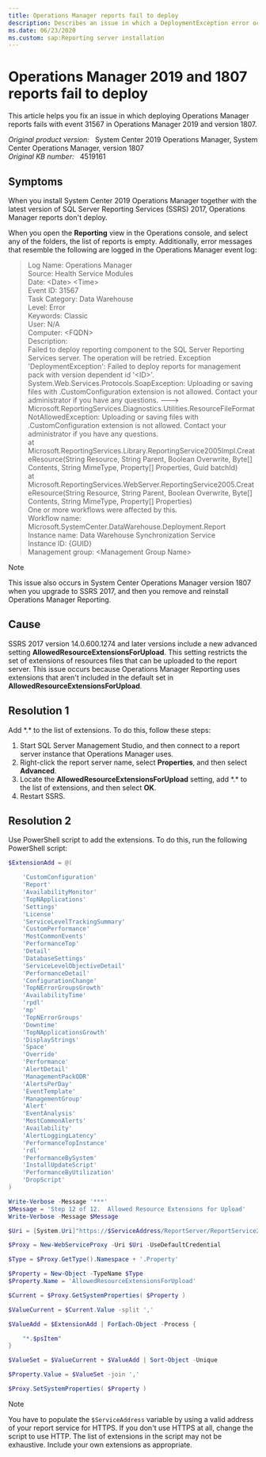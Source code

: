 ```yaml
---
title: Operations Manager reports fail to deploy
description: Describes an issue in which a DeploymentException error occurs when you deploy Operations Manager reports together with SQL Server Reporting Services.
ms.date: 06/23/2020
ms.custom: sap:Reporting server installation
---
```

# Operations Manager 2019 and 1807 reports fail to deploy

This article helps you fix an issue in which deploying Operations Manager reports fails with event 31567 in Operations Manager 2019 and version 1807.

_Original product version:_ &nbsp; System Center 2019 Operations Manager, System Center Operations Manager, version 1807  
_Original KB number:_ &nbsp; 4519161

## Symptoms

When you install System Center 2019 Operations Manager together with the latest version of SQL Server Reporting Services (SSRS) 2017, Operations Manager reports don't deploy.

When you open the **Reporting** view in the Operations console, and select any of the folders, the list of reports is empty. Additionally, error messages that resemble the following are logged in the Operations Manager event log:

> Log Name:      Operations Manager  
Source:        Health Service Modules  
Date:          \<Date> \<Time>  
Event ID:      31567  
Task Category: Data Warehouse  
Level:         Error  
Keywords:      Classic  
User:          N/A  
Computer:      \<FQDN>  
Description:  
Failed to deploy reporting component to the SQL Server Reporting Services server. The operation will be retried.
Exception 'DeploymentException': Failed to deploy reports for management pack with version dependent id '\<ID>'. System.Web.Services.Protocols.SoapException: Uploading or saving files with .CustomConfiguration extension is not allowed. Contact your administrator if you have any questions. --->  
Microsoft.ReportingServices.Diagnostics.Utilities.ResourceFileFormatNotAllowedException: Uploading or saving files with .CustomConfiguration extension is not allowed. Contact your administrator if you have any questions.  
   at Microsoft.ReportingServices.Library.ReportingService2005Impl.CreateResource(String Resource, String Parent, Boolean Overwrite, Byte[] Contents, String MimeType, Property[] Properties, Guid batchId)  
   at Microsoft.ReportingServices.WebServer.ReportingService2005.CreateResource(String Resource, String Parent, Boolean Overwrite, Byte[] Contents, String MimeType, Property[] Properties)  
One or more workflows were affected by this.  
Workflow name: Microsoft.SystemCenter.DataWarehouse.Deployment.Report  
Instance name: Data Warehouse Synchronization Service  
Instance ID: {GUID}  
Management group: \<Management Group Name>

> [!NOTE]
> This issue also occurs in System Center Operations Manager version 1807 when you upgrade to SSRS 2017, and then you remove and reinstall Operations Manager Reporting.

## Cause

SSRS 2017 version 14.0.600.1274 and later versions include a new advanced setting **AllowedResourceExtensionsForUpload**. This setting restricts the set of extensions of resources files that can be uploaded to the report server. This issue occurs because Operations Manager Reporting uses extensions that aren't included in the default set in **AllowedResourceExtensionsForUpload**.

## Resolution 1

Add \*.\* to the list of extensions. To do this, follow these steps:

1. Start SQL Server Management Studio, and then connect to a report server instance that Operations Manager uses.
2. Right-click the report server name, select **Properties**, and then select **Advanced**.
3. Locate the **AllowedResourceExtensionsForUpload** setting, add \*.\* to the list of extensions, and then select **OK**.
4. Restart SSRS.

## Resolution 2

Use PowerShell script to add the extensions. To do this, run the following PowerShell script:

```powershell
$ExtensionAdd = @(

    'CustomConfiguration'
    'Report'
    'AvailabilityMonitor'
    'TopNApplications'
    'Settings'
    'License'
    'ServiceLevelTrackingSummary'
    'CustomPerformance'
    'MostCommonEvents'
    'PerformanceTop'
    'Detail'
    'DatabaseSettings'
    'ServiceLevelObjectiveDetail'
    'PerformanceDetail'
    'ConfigurationChange'
    'TopNErrorGroupsGrowth'
    'AvailabilityTime'
    'rpdl'
    'mp'
    'TopNErrorGroups'
    'Downtime'
    'TopNApplicationsGrowth'
    'DisplayStrings'
    'Space'
    'Override'
    'Performance'
    'AlertDetail'
    'ManagementPackODR'
    'AlertsPerDay'
    'EventTemplate'
    'ManagementGroup'
    'Alert'
    'EventAnalysis'
    'MostCommonAlerts'
    'Availability'
    'AlertLoggingLatency'
    'PerformanceTopInstance'
    'rdl'
    'PerformanceBySystem'
    'InstallUpdateScript'
    'PerformanceByUtilization'
    'DropScript'
)

Write-Verbose -Message '***'
$Message = 'Step 12 of 12.  Allowed Resource Extensions for Upload'
Write-Verbose -Message $Message

$Uri = [System.Uri]"https://$ServiceAddress/ReportServer/ReportService2010.asmx"

$Proxy = New-WebServiceProxy -Uri $Uri -UseDefaultCredential

$Type = $Proxy.GetType().Namespace + '.Property'

$Property = New-Object -TypeName $Type
$Property.Name = 'AllowedResourceExtensionsForUpload'

$Current = $Proxy.GetSystemProperties( $Property )

$ValueCurrent = $Current.Value -split ','

$ValueAdd = $ExtensionAdd | ForEach-Object -Process {

    "*.$psItem"
}

$ValueSet = $ValueCurrent + $ValueAdd | Sort-Object -Unique

$Property.Value = $ValueSet -join ','

$Proxy.SetSystemProperties( $Property )
```

> [!NOTE]
> You have to populate the `$ServiceAddress` variable by using a valid address of your report service for HTTPS. If you don't use HTTPS at all, change the script to use HTTP. The list of extensions in the script may not be exhaustive. Include your own extensions as appropriate.
